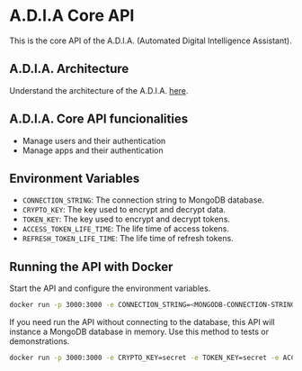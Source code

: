 # A.D.I.A Core API

This is the core API of the A.D.I.A. (Automated Digital Intelligence Assistant).

## A.D.I.A. Architecture

Understand the architecture of the A.D.I.A. [here](https://gist.github.com/lpsouza/a78eee78f2aaac99549a3f10846b7666).

## A.D.I.A. Core API funcionalities

- Manage users and their authentication
- Manage apps and their authentication

## Environment Variables

- `CONNECTION_STRING`: The connection string to MongoDB database.
- `CRYPTO_KEY`: The key used to encrypt and decrypt data.
- `TOKEN_KEY`: The key used to encrypt and decrypt tokens.
- `ACCESS_TOKEN_LIFE_TIME`: The life time of access tokens.
- `REFRESH_TOKEN_LIFE_TIME`: The life time of refresh tokens.

## Running the API with Docker

Start the API and configure the environment variables.

```bash
docker run -p 3000:3000 -e CONNECTION_STRING=<MONGODB-CONNECTION-STRING> -e CRYPTO_KEY=secret -e TOKEN_KEY=secret -e ACCESS_TOKEN_LIFE_TIME=3600 -e REFRESH_TOKEN_LIFE_TIME=86400 --name adia-core-api -d lpsouza/adia-core-api
```

If you need run the API without connecting to the database, this API will instance a MongoDB database in memory. Use this method to tests or demonstrations.

```bash
docker run -p 3000:3000 -e CRYPTO_KEY=secret -e TOKEN_KEY=secret -e ACCESS_TOKEN_LIFE_TIME=3600 -e REFRESH_TOKEN_LIFE_TIME=86400 --name adia-core-api -d lpsouza/adia-core-api
```
